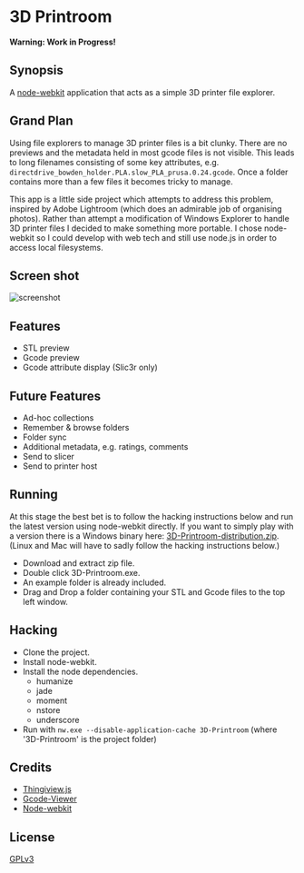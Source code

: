 # 3D Printroom

**Warning: Work in Progress!**

## Synopsis
A [node-webkit](https://github.com/rogerwang/node-webkit) application that acts as a simple 3D printer file explorer.

## Grand Plan

Using file explorers to manage 3D printer files is a bit clunky. There are no previews and the metadata held in most gcode files is not visible. This leads to long filenames consisting of some key attributes, e.g. ```directdrive_bowden_holder.PLA.slow_PLA_prusa.0.24.gcode```.  Once a folder contains more than a few files it becomes tricky to manage.

This app is a little side project which attempts to address this problem, inspired by Adobe Lightroom (which does an admirable job of organising photos).  Rather than attempt a modification of Windows Explorer to handle 3D printer files I decided to make something more portable.  I chose node-webkit so I could develop with web tech and still use node.js in order to access local filesystems.

## Screen shot

![screenshot](https://dl.dropbox.com/u/22464622/3D-Printroom/screenshot.png)

## Features

* STL preview
* Gcode preview
* Gcode attribute display (Slic3r only)

## Future Features

* Ad-hoc collections
* Remember & browse folders
* Folder sync
* Additional metadata, e.g. ratings, comments
* Send to slicer
* Send to printer host


## Running
At this stage the best bet is to follow the hacking instructions below and run the latest version using node-webkit directly.  If you want to simply play with a version there is a Windows binary here: [3D-Printroom-distribution.zip](https://dl.dropbox.com/u/22464622/3D-Printroom/3D-Printroom-distribution.zip). (Linux and Mac will have to sadly follow the hacking instructions below.)

* Download and extract zip file.
* Double click 3D-Printroom.exe.
* An example folder is already included.
* Drag and Drop a folder containing your STL and Gcode files to the top left window.

## Hacking
* Clone the project.
* Install node-webkit.
* Install the node dependencies.
  * humanize
  * jade
  * moment
  * nstore
  * underscore
* Run with ```nw.exe --disable-application-cache 3D-Printroom``` (where '3D-Printroom' is the project folder)

## Credits
* [Thingiview.js](https://github.com/tbuser/thingiview.js)
* [Gcode-Viewer](https://github.com/joewalnes/gcode-viewer)
* [Node-webkit](https://github.com/rogerwang/node-webkit)

## License
[GPLv3](http://www.example.com/licenses/gpl.html)
